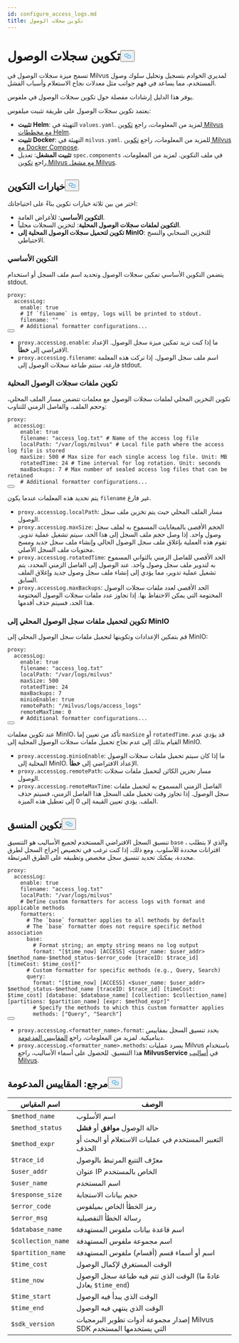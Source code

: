 ```yaml
---
id: configure_access_logs.md
title: تكوين سجلات الوصول
---
```

<h1 id="Configure-Access-Logs" class="common-anchor-header">تكوين سجلات الوصول<button data-href="#Configure-Access-Logs" class="anchor-icon" translate="no">
      <svg translate="no"
        aria-hidden="true"
        focusable="false"
        height="20"
        version="1.1"
        viewBox="0 0 16 16"
        width="16"
      >
        <path
          fill="#0092E4"
          fill-rule="evenodd"
          d="M4 9h1v1H4c-1.5 0-3-1.69-3-3.5S2.55 3 4 3h4c1.45 0 3 1.69 3 3.5 0 1.41-.91 2.72-2 3.25V8.59c.58-.45 1-1.27 1-2.09C10 5.22 8.98 4 8 4H4c-.98 0-2 1.22-2 2.5S3 9 4 9zm9-3h-1v1h1c1 0 2 1.22 2 2.5S13.98 12 13 12H9c-.98 0-2-1.22-2-2.5 0-.83.42-1.64 1-2.09V6.25c-1.09.53-2 1.84-2 3.25C6 11.31 7.55 13 9 13h4c1.45 0 3-1.69 3-3.5S14.5 6 13 6z"
        ></path>
      </svg>
    </button></h1><p>تسمح ميزة سجلات الوصول في Milvus لمديري الخوادم بتسجيل وتحليل سلوك وصول المستخدم، مما يساعد في فهم جوانب مثل معدلات نجاح الاستعلام وأسباب الفشل.</p>
<p>يوفر هذا الدليل إرشادات مفصلة حول تكوين سجلات الوصول في ملفوس.</p>
<p>يعتمد تكوين سجلات الوصول على طريقة تثبيت ميلفوس:</p>
<ul>
<li><strong>تثبيت Helm</strong>: التهيئة في <code translate="no">values.yaml</code>. لمزيد من المعلومات، راجع <a href="/docs/ar/configure-helm.md">تكوين Milvus مع مخططات Helm</a>.</li>
<li><strong>تثبيت Docker</strong>: التهيئة في <code translate="no">milvus.yaml</code>. للمزيد من المعلومات، راجع <a href="/docs/ar/configure-docker.md">تكوين Milvus مع Docker Compose</a>.</li>
<li><strong>تثبيت المشغل</strong>: تعديل <code translate="no">spec.components</code> في ملف التكوين. لمزيد من المعلومات، راجع <a href="/docs/ar/configure_operator.md">تكوين Milvus مع مشغل Milvus</a>.</li>
</ul>
<h2 id="Configuration-options" class="common-anchor-header">خيارات التكوين<button data-href="#Configuration-options" class="anchor-icon" translate="no">
      <svg translate="no"
        aria-hidden="true"
        focusable="false"
        height="20"
        version="1.1"
        viewBox="0 0 16 16"
        width="16"
      >
        <path
          fill="#0092E4"
          fill-rule="evenodd"
          d="M4 9h1v1H4c-1.5 0-3-1.69-3-3.5S2.55 3 4 3h4c1.45 0 3 1.69 3 3.5 0 1.41-.91 2.72-2 3.25V8.59c.58-.45 1-1.27 1-2.09C10 5.22 8.98 4 8 4H4c-.98 0-2 1.22-2 2.5S3 9 4 9zm9-3h-1v1h1c1 0 2 1.22 2 2.5S13.98 12 13 12H9c-.98 0-2-1.22-2-2.5 0-.83.42-1.64 1-2.09V6.25c-1.09.53-2 1.84-2 3.25C6 11.31 7.55 13 9 13h4c1.45 0 3-1.69 3-3.5S14.5 6 13 6z"
        ></path>
      </svg>
    </button></h2><p>اختر من بين ثلاثة خيارات تكوين بناءً على احتياجاتك:</p>
<ul>
<li><strong>التكوين الأساسي</strong>: للأغراض العامة.</li>
<li><strong>التكوين لملفات سجلات الوصول المحلية</strong>: لتخزين السجلات محلياً.</li>
<li><strong>تكوين لتحميل سجلات الوصول المحلية إلى MinIO</strong>: للتخزين السحابي والنسخ الاحتياطي.</li>
</ul>
<h3 id="Base-config" class="common-anchor-header">التكوين الأساسي</h3><p>يتضمن التكوين الأساسي تمكين سجلات الوصول وتحديد اسم ملف السجل أو استخدام stdout.</p>
<pre><code translate="no" class="language-yaml">proxy:
  accessLog:
    <span class="hljs-built_in">enable</span>: <span class="hljs-literal">true</span>
    <span class="hljs-comment"># If `filename` is emtpy, logs will be printed to stdout.</span>
    filename: <span class="hljs-string">&quot;&quot;</span>
    <span class="hljs-comment"># Additional formatter configurations...</span>
<button class="copy-code-btn"></button></code></pre>
<ul>
<li><code translate="no">proxy.accessLog.enable</code>: ما إذا كنت تريد تمكين ميزة سجل الوصول. الإعداد الافتراضي إلى <strong>خطأ</strong>.</li>
<li><code translate="no">proxy.accessLog.filename</code>: اسم ملف سجل الوصول. إذا تركت هذه المعلمة فارغة، ستتم طباعة سجلات الوصول إلى stdout.</li>
</ul>
<h3 id="Config-for-local-access-log-files" class="common-anchor-header">تكوين ملفات سجلات الوصول المحلية</h3><p>تكوين التخزين المحلي لملفات سجلات الوصول مع معلمات تتضمن مسار الملف المحلي، وحجم الملف، والفاصل الزمني للتناوب:</p>
<pre><code translate="no" class="language-yaml">proxy:
  accessLog:
    enable: true
    filename: <span class="hljs-string">&quot;access_log.txt&quot;</span> <span class="hljs-comment"># Name of the access log file</span>
    localPath: <span class="hljs-string">&quot;/var/logs/milvus&quot;</span> <span class="hljs-comment"># Local file path where the access log file is stored</span>
    maxSize: <span class="hljs-number">500</span> <span class="hljs-comment"># Max size for each single access log file. Unit: MB</span>
    rotatedTime: <span class="hljs-number">24</span> <span class="hljs-comment"># Time interval for log rotation. Unit: seconds</span>
    maxBackups: <span class="hljs-number">7</span> <span class="hljs-comment"># Max number of sealed access log files that can be retained</span>
    <span class="hljs-comment"># Additional formatter configurations...</span>
<button class="copy-code-btn"></button></code></pre>
<p>يتم تحديد هذه المعلمات عندما يكون <code translate="no">filename</code> غير فارغ.</p>
<ul>
<li><code translate="no">proxy.accessLog.localPath</code>: مسار الملف المحلي حيث يتم تخزين ملف سجل الوصول.</li>
<li><code translate="no">proxy.accessLog.maxSize</code>: الحجم الأقصى بالميغابايت المسموح به لملف سجل وصول واحد. إذا وصل حجم ملف السجل إلى هذا الحد، سيتم تشغيل عملية تدوير. تقوم هذه العملية بإغلاق ملف سجل الوصول الحالي وإنشاء ملف سجل جديد ومسح محتويات ملف السجل الأصلي.</li>
<li><code translate="no">proxy.accessLog.rotatedTime</code>: الحد الأقصى للفاصل الزمني بالثواني المسموح به لتدوير ملف سجل وصول واحد. عند الوصول إلى الفاصل الزمني المحدد، يتم تشغيل عملية تدوير، مما يؤدي إلى إنشاء ملف سجل وصول جديد وإغلاق الملف السابق.</li>
<li><code translate="no">proxy.accessLog.maxBackups</code>: الحد الأقصى لعدد ملفات سجلات الوصول المختومة التي يمكن الاحتفاظ بها. إذا تجاوز عدد ملفات سجلات الوصول المختومة هذا الحد، فسيتم حذف أقدمها.</li>
</ul>
<h3 id="Config-for-uploading-local-access-log-files-to-MinIO" class="common-anchor-header">تكوين لتحميل ملفات سجل الوصول المحلي إلى MinIO</h3><p>قم بتمكين الإعدادات وتكوينها لتحميل ملفات سجل الوصول المحلي إلى MinIO:</p>
<pre><code translate="no" class="language-yaml">proxy:
  accessLog:
    <span class="hljs-built_in">enable</span>: <span class="hljs-literal">true</span>
    filename: <span class="hljs-string">&quot;access_log.txt&quot;</span>
    localPath: <span class="hljs-string">&quot;/var/logs/milvus&quot;</span>
    maxSize: 500
    rotatedTime: 24 
    maxBackups: 7
    minioEnable: <span class="hljs-literal">true</span>
    remotePath: <span class="hljs-string">&quot;/milvus/logs/access_logs&quot;</span>
    remoteMaxTime: 0
    <span class="hljs-comment"># Additional formatter configurations...</span>
<button class="copy-code-btn"></button></code></pre>
<p>عند تكوين معلمات MinIO، تأكد من تعيين إما <code translate="no">maxSize</code> أو <code translate="no">rotatedTime</code>. قد يؤدي عدم القيام بذلك إلى عدم نجاح تحميل ملفات سجلات الوصول المحلية إلى MinIO.</p>
<ul>
<li><code translate="no">proxy.accessLog.minioEnable</code>: ما إذا كان سيتم تحميل ملفات سجلات الوصول المحلية إلى MinIO. الإعداد الافتراضي إلى <strong>خطأ</strong>.</li>
<li><code translate="no">proxy.accessLog.remotePath</code>: مسار تخزين الكائن لتحميل ملفات سجلات الوصول.</li>
<li><code translate="no">proxy.accessLog.remoteMaxTime</code>: الفاصل الزمني المسموح به لتحميل ملفات سجل الوصول. إذا تجاوز وقت تحميل ملف السجل هذا الفاصل الزمني، فسيتم حذف الملف. يؤدي تعيين القيمة إلى 0 إلى تعطيل هذه الميزة.</li>
</ul>
<h2 id="Formatter-config" class="common-anchor-header">تكوين المنسق<button data-href="#Formatter-config" class="anchor-icon" translate="no">
      <svg translate="no"
        aria-hidden="true"
        focusable="false"
        height="20"
        version="1.1"
        viewBox="0 0 16 16"
        width="16"
      >
        <path
          fill="#0092E4"
          fill-rule="evenodd"
          d="M4 9h1v1H4c-1.5 0-3-1.69-3-3.5S2.55 3 4 3h4c1.45 0 3 1.69 3 3.5 0 1.41-.91 2.72-2 3.25V8.59c.58-.45 1-1.27 1-2.09C10 5.22 8.98 4 8 4H4c-.98 0-2 1.22-2 2.5S3 9 4 9zm9-3h-1v1h1c1 0 2 1.22 2 2.5S13.98 12 13 12H9c-.98 0-2-1.22-2-2.5 0-.83.42-1.64 1-2.09V6.25c-1.09.53-2 1.84-2 3.25C6 11.31 7.55 13 9 13h4c1.45 0 3-1.69 3-3.5S14.5 6 13 6z"
        ></path>
      </svg>
    </button></h2><p>تنسيق السجل الافتراضي المستخدم لجميع الأساليب هو التنسيق <code translate="no">base</code> ، والذي لا يتطلب اقترانات محددة للأسلوب. ومع ذلك، إذا كنت ترغب في تخصيص إخراج السجل لطرق محددة، يمكنك تحديد تنسيق سجل مخصص وتطبيقه على الطرق المرتبطة.</p>
<pre><code translate="no" class="language-yaml">proxy:
  accessLog:
    <span class="hljs-built_in">enable</span>: <span class="hljs-literal">true</span>
    filename: <span class="hljs-string">&quot;access_log.txt&quot;</span>
    localPath: <span class="hljs-string">&quot;/var/logs/milvus&quot;</span>
    <span class="hljs-comment"># Define custom formatters for access logs with format and applicable methods</span>
    formatters:
      <span class="hljs-comment"># The `base` formatter applies to all methods by default</span>
      <span class="hljs-comment"># The `base` formatter does not require specific method association</span>
      base: 
        <span class="hljs-comment"># Format string; an empty string means no log output</span>
        format: <span class="hljs-string">&quot;[<span class="hljs-variable">$time_now</span>] [ACCESS] &lt;<span class="hljs-variable">$user_name</span>: <span class="hljs-variable">$user_addr</span>&gt; <span class="hljs-variable">$method_name</span>-<span class="hljs-variable">$method_status</span>-<span class="hljs-variable">$error_code</span> [traceID: <span class="hljs-variable">$trace_id</span>] [timeCost: <span class="hljs-variable">$time_cost</span>]&quot;</span>
      <span class="hljs-comment"># Custom formatter for specific methods (e.g., Query, Search)</span>
      query: 
        format: <span class="hljs-string">&quot;[<span class="hljs-variable">$time_now</span>] [ACCESS] &lt;<span class="hljs-variable">$user_name</span>: <span class="hljs-variable">$user_addr</span>&gt; <span class="hljs-variable">$method_status</span>-<span class="hljs-variable">$method_name</span> [traceID: <span class="hljs-variable">$trace_id</span>] [timeCost: <span class="hljs-variable">$time_cost</span>] [database: <span class="hljs-variable">$database_name</span>] [collection: <span class="hljs-variable">$collection_name</span>] [partitions: <span class="hljs-variable">$partition_name</span>] [expr: <span class="hljs-variable">$method_expr</span>]&quot;</span>
        <span class="hljs-comment"># Specify the methods to which this custom formatter applies</span>
        methods: [<span class="hljs-string">&quot;Query&quot;</span>, <span class="hljs-string">&quot;Search&quot;</span>]
<button class="copy-code-btn"></button></code></pre>
<ul>
<li><code translate="no">proxy.accessLog.&lt;formatter_name&gt;.format</code>: يحدد تنسيق السجل بمقاييس ديناميكية. لمزيد من المعلومات، راجع <a href="#reference-supported-metrics">المقاييس المدعومة</a>.</li>
<li><code translate="no">proxy.accessLog.&lt;formatter_name&gt;.methods</code>: يسرد عمليات Milvus باستخدام هذا التنسيق. للحصول على أسماء الأساليب، راجع <strong>MilvusService</strong> في <a href="https://github.com/milvus-io/milvus-proto/blob/master/proto/milvus.proto">أساليب Milvus</a>.</li>
</ul>
<h2 id="Reference-Supported-metrics" class="common-anchor-header">مرجع: المقاييس المدعومة<button data-href="#Reference-Supported-metrics" class="anchor-icon" translate="no">
      <svg translate="no"
        aria-hidden="true"
        focusable="false"
        height="20"
        version="1.1"
        viewBox="0 0 16 16"
        width="16"
      >
        <path
          fill="#0092E4"
          fill-rule="evenodd"
          d="M4 9h1v1H4c-1.5 0-3-1.69-3-3.5S2.55 3 4 3h4c1.45 0 3 1.69 3 3.5 0 1.41-.91 2.72-2 3.25V8.59c.58-.45 1-1.27 1-2.09C10 5.22 8.98 4 8 4H4c-.98 0-2 1.22-2 2.5S3 9 4 9zm9-3h-1v1h1c1 0 2 1.22 2 2.5S13.98 12 13 12H9c-.98 0-2-1.22-2-2.5 0-.83.42-1.64 1-2.09V6.25c-1.09.53-2 1.84-2 3.25C6 11.31 7.55 13 9 13h4c1.45 0 3-1.69 3-3.5S14.5 6 13 6z"
        ></path>
      </svg>
    </button></h2><table>
<thead>
<tr><th>اسم المقياس</th><th>الوصف</th></tr>
</thead>
<tbody>
<tr><td><code translate="no">$method_name</code></td><td>اسم الأسلوب</td></tr>
<tr><td><code translate="no">$method_status</code></td><td>حالة الوصول <strong>موافق</strong> أو <strong>فشل</strong></td></tr>
<tr><td><code translate="no">$method_expr</code></td><td>التعبير المستخدم في عمليات الاستعلام أو البحث أو الحذف</td></tr>
<tr><td><code translate="no">$trace_id</code></td><td>معرّف التتبع المرتبط بالوصول</td></tr>
<tr><td><code translate="no">$user_addr</code></td><td>عنوان IP الخاص بالمستخدم</td></tr>
<tr><td><code translate="no">$user_name</code></td><td>اسم المستخدم</td></tr>
<tr><td><code translate="no">$response_size</code></td><td>حجم بيانات الاستجابة</td></tr>
<tr><td><code translate="no">$error_code</code></td><td>رمز الخطأ الخاص بميلفوس</td></tr>
<tr><td><code translate="no">$error_msg</code></td><td>رسالة الخطأ التفصيلية</td></tr>
<tr><td><code translate="no">$database_name</code></td><td>اسم قاعدة بيانات ملفوس المستهدفة</td></tr>
<tr><td><code translate="no">$collection_name</code></td><td>اسم مجموعة ملفوس المستهدفة</td></tr>
<tr><td><code translate="no">$partition_name</code></td><td>اسم أو أسماء قسم (أقسام) ملفوس المستهدفة</td></tr>
<tr><td><code translate="no">$time_cost</code></td><td>الوقت المستغرق لإكمال الوصول</td></tr>
<tr><td><code translate="no">$time_now</code></td><td>الوقت الذي تتم فيه طباعة سجل الوصول (عادةً ما يعادل <code translate="no">$time_end</code>)</td></tr>
<tr><td><code translate="no">$time_start</code></td><td>الوقت الذي يبدأ فيه الوصول</td></tr>
<tr><td><code translate="no">$time_end</code></td><td>الوقت الذي ينتهي فيه الوصول</td></tr>
<tr><td><code translate="no">$sdk_version</code></td><td>إصدار مجموعة أدوات تطوير البرمجيات Milvus SDK التي يستخدمها المستخدم</td></tr>
</tbody>
</table>
